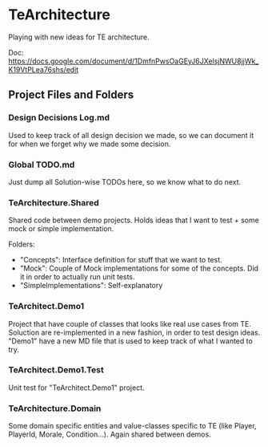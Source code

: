 # TeArchitecture

Playing with new ideas for TE architecture.

Doc: https://docs.google.com/document/d/1DmfnPwsOaGEyJ6JXelsjNWU8jjWk_K19VtPLea76shs/edit

## Project Files and Folders

### Design Decisions Log.md

Used to keep track of all design decision we made, so we can document it for when we forget why we made some decision.

### Global TODO.md

Just dump all Solution-wise TODOs here, so we know what to do next.

### TeArchitecture.Shared

Shared code between demo projects. Holds ideas that I want to test + some mock or simple implementation.

Folders:
- "Concepts": Interface definition for stuff that we want to test.
- "Mock": Couple of Mock implementations for some of the concepts. Did it in order to actually run unit tests.
- "SimpleImplementations": Self-explanatory


### TeArchitect.Demo1

Project that have couple of classes that looks like real use cases from TE. Soluction are re-implemented in a new fashion, in order to test design ideas.
"Demo1" have a new MD file that is used to keep track of what I wanted to try.

### TeArchitect.Demo1.Test

Unit test for "TeArchitect.Demo1" project.

### TeArchitecture.Domain

Some domain specific entities and value-classes specific to TE (like Player, PlayerId, Morale, Condition...). Again shared between demos.
